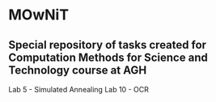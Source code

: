 # MOwNiT

## Special repository of tasks created for Computation Methods for Science and Technology course at AGH

Lab 5 - Simulated Annealing 
Lab 10 - OCR
